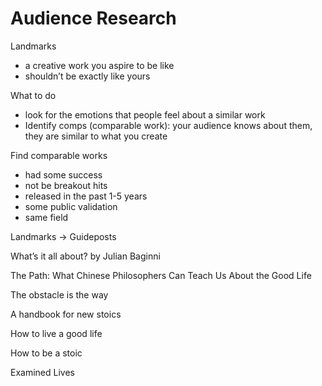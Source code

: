 # Audience Research

Landmarks

- a creative work you aspire to be like
- shouldn’t be exactly like yours

What to do

- look for the emotions that people feel about a similar work
- Identify comps (comparable work): your audience knows about them, they are similar to what you create

Find comparable works

- had some success
- not be breakout hits
- released in the past 1-5 years
- some public validation
- same field

Landmarks → Guideposts

What’s it all about? by Julian Baginni

The Path: What Chinese Philosophers Can Teach Us About the Good Life

The obstacle is the way

A handbook for new stoics

How to live a good life

How to be a stoic

Examined Lives

